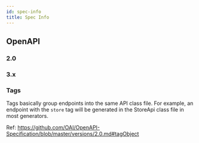 ```yaml
---
id: spec-info
title: Spec Info
---
```


## OpenAPI

### 2.0

### 3.x

### Tags

Tags basically group endpoints into the same API class file. For example, an endpoint with the `store` tag will be generated in the StoreApi class file in most generators.

Ref: https://github.com/OAI/OpenAPI-Specification/blob/master/versions/2.0.md#tagObject

